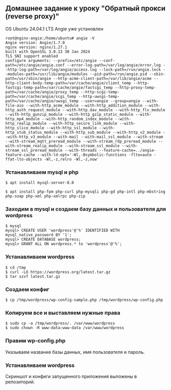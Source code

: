 ## Домашнее задание к уроку "Обратный прокси (reverse proxy)"

OS Ubuntu 24.04.1 LTS
Angie уже установлен

```
root@nginx-angie:/home/ubuntu# angie -V
Angie version: Angie/1.7.0
nginx version: nginx/1.27.1
built with OpenSSL 3.0.13 30 Jan 2024
TLS SNI support enabled
configure arguments: --prefix=/etc/angie --conf-path=/etc/angie/angie.conf --error-log-path=/var/log/angie/error.log --http-log-path=/var/log/angie/access.log --lock-path=/run/angie.lock --modules-path=/usr/lib/angie/modules --pid-path=/run/angie.pid --sbin-path=/usr/sbin/angie --http-acme-client-path=/var/lib/angie/acme --http-client-body-temp-path=/var/cache/angie/client_temp --http-fastcgi-temp-path=/var/cache/angie/fastcgi_temp --http-proxy-temp-path=/var/cache/angie/proxy_temp --http-scgi-temp-path=/var/cache/angie/scgi_temp --http-uwsgi-temp-path=/var/cache/angie/uwsgi_temp --user=angie --group=angie --with-file-aio --with-http_acme_module --with-http_addition_module --with-http_auth_request_module --with-http_dav_module --with-http_flv_module --with-http_gunzip_module --with-http_gzip_static_module --with-http_mp4_module --with-http_random_index_module --with-http_realip_module --with-http_secure_link_module --with-http_slice_module --with-http_ssl_module --with-http_stub_status_module --with-http_sub_module --with-http_v2_module --with-http_v3_module --with-mail --with-mail_ssl_module --with-stream --with-stream_mqtt_preread_module --with-stream_rdp_preread_module --with-stream_realip_module --with-stream_ssl_module --with-stream_ssl_preread_module --with-threads --feature-cache=../angie-feature-cache --with-ld-opt='-Wl,-Bsymbolic-functions -flto=auto -ffat-lto-objects -Wl,-z,relro -Wl,-z,now'
```

### Устанавливаем mysql и php 

```
$ apt install mysql-server-8.0

$ apt install php-fpm php-curl php-mysqli php-gd php-intl php-mbstring php-soap php-xml php-xmlrpc php-zip
```
### Заходим в mysql и создаем базу данных и пользователя для wordpress

```
$ mysql
mysql> CREATE USER 'wordpress'@'%' IDENTIFIED WITH mysql_native_password BY '1';
mysql> CREATE DATABASE wordpress;
mysql> GRANT ALL ON wordpress.* to 'wordpress'@'%';
```

### Устанавливаем wordpress
```
$ cd /tmp
$ curl -LO https://wordpress.org/latest.tar.gz
$ tar xzvf latest.tar.gz
```
### Создаем конфиг
```
$ cp /tmp/wordpress/wp-config-sample.php /tmp/wordpress/wp-config.php
```
### Копируем все и выставляем нужные права
```
$ sudo cp -a /tmp/wordpress/. /var/www/wordpress
$ sudo chown -R www-data:www-data /var/www/wordpress
```
### Правим wp-config.php
Указываем название базы данных, имя пользователя и пароль.

### Устанавливаем wordpress
Скриншот и конфиги запущенного приложения выложены в репозиторий.
